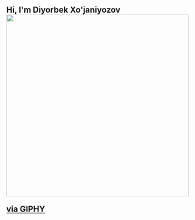 ## Hi, I'm Diyorbek Xo'janiyozov <img src="https://giphy.com/embed/gM5qFksULw54NMWyry" width="480" height="480" style="" frameBorder="0" class="giphy-embed" allowFullScreen></img><p><a href="https://giphy.com/stickers/hello-wave-hand-gM5qFksULw54NMWyry">via GIPHY</a></p>


